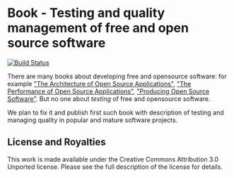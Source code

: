 Book - Testing and quality management of free and open source software
======================================================================

[![Build Status](https://travis-ci.org/ligurio/tos-book.svg?branch=master)](https://travis-ci.org/ligurio/tos-book)

There are many books about developing free and opensource software:
for example ["The Architecture of Open Source Applications"](http://aosabook.org),
["The Performance of Open Source Applications"](http://aosabook.org),
["Producing Open Source Software"](http://producingoss.com/).
But no one about *testing* of free and opensource software.

We plan to fix it and publish first such book with
description of testing and managing quality in popular and mature software projects.

## License and Royalties

This work is made available under the Creative Commons Attribution 3.0 Unported license.
Please see the full description of the license for details.
